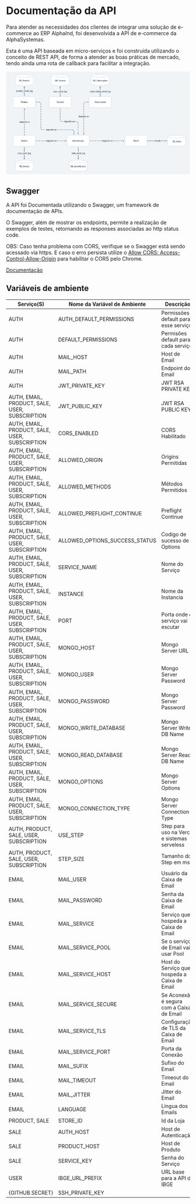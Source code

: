 # Documentação da API
Para atender as necessidades dos clientes de integrar uma solução de e-commerce ao ERP AlphaInd, foi desenvolvida a API de e-commerce da AlphaSystemas.

Esta é uma API baseada em micro-serviços e foi construída utilizando o conceito de REST API, de forma a atender as boas práticas de mercado, tendo ainda uma rota de callback para facilitar a integração.

![Arquitetura](https://raw.githubusercontent.com/alphasistemas/aPIDoc/main/images/overview.png)

## Swagger
A API foi Documentada utilizando o Swagger, um framework de documentação de APIs.

O Swagger, além de mostrar os endpoints, permite a realização de exemplos de testes, retornando as responses associadas ao http status code.

OBS: Caso tenha problema com CORS, verifique se o Swagger está sendo acessado via https. E caso o erro persista utilize o [Allow CORS: Access-Control-Allow-Origin](https://chrome.google.com/webstore/detail/allow-cors-access-control/lhobafahddgcelffkeicbaginigeejlf/related?hl=en) para habilitar o CORS pelo Chrome.

[Documentação](http://api-alpha.alphasystemas.com.br/doc)

## Variáveis de ambiente
| Serviço(S)                                     | Nome da Variável de Ambiente         | Descrição                                    | Valor de Exemplo                                                | Secret | Obrigatório |
| ---------------------------------------------- | ------------------------------------ | -------------------------------------------- | --------------------------------------------------------------- | ------ | ----------- |
| AUTH                                           | AUTH_DEFAULT_PERMISSIONS             | Permissões default para esse serviço         | '{""all"": [""all""]}'                                          |   ✖    |     ✖      |
| AUTH                                           | DEFAULT_PERMISSIONS                  | Permisões default para cada serviço          | '{""all"": {""all"": [""all""]}}'                               |   ✖    |     ✖      |
| AUTH                                           | MAIL_HOST                            | Host de Email                                | http://api-ecomm.alphasystemas.com.br/email                     |   ✖    |     🗸      |
| AUTH                                           | MAIL_PATH                            | Endpoint do Email                            | /api/email                                                      |   ✖    |     🗸      |
| AUTH                                           | JWT_PRIVATE_KEY                      | JWT RSA PRIVATE KEY                          | -                                                               |   🗸    |     🗸      |
| AUTH, EMAIL, PRODUCT, SALE, USER, SUBSCRIPTION | JWT_PUBLIC_KEY                       | JWT RSA PUBLIC KEY                           | -                                                               |   🗸    |     🗸      |
| AUTH, EMAIL, PRODUCT, SALE, USER, SUBSCRIPTION | CORS_ENABLED                         | CORS Habilitado                              | true                                                            |   ✖    |     ✖      |
| AUTH, EMAIL, PRODUCT, SALE, USER, SUBSCRIPTION | ALLOWED_ORIGIN                       | Origins Permitidas                           | *                                                               |   ✖    |     ✖      |
| AUTH, EMAIL, PRODUCT, SALE, USER, SUBSCRIPTION | ALLOWED_METHODS                      | Métodos Permitidos                           | GET,HEAD,PUT,PATCH,POST,DELETE                                  |   ✖    |     ✖      |
| AUTH, EMAIL, PRODUCT, SALE, USER, SUBSCRIPTION | ALLOWED_PREFLIGHT_CONTINUE           | Preflight Continue                           | true                                                            |   ✖    |     ✖      |
| AUTH, EMAIL, PRODUCT, SALE, USER, SUBSCRIPTION | ALLOWED_OPTIONS_SUCCESS_STATUS       | Codigo de sucesso de Options                 | 204                                                             |   ✖    |     ✖      |
| AUTH, EMAIL, PRODUCT, SALE, USER, SUBSCRIPTION | SERVICE_NAME                         | Nome do Serviço                              | AUTH                                                            |   ✖    |     🗸      |
| AUTH, EMAIL, PRODUCT, SALE, USER, SUBSCRIPTION | INSTANCE                             | Nome da Instancia                            | auth                                                            |   ✖    |     🗸      |
| AUTH, EMAIL, PRODUCT, SALE, USER, SUBSCRIPTION | PORT                                 | Porta onde o serviço vai escutar             | 3000                                                            |   ✖    |     ✖      |
| AUTH, EMAIL, PRODUCT, SALE, USER, SUBSCRIPTION | MONGO_HOST                           | Mongo Server URL                             | mongo.sadfasdf.mongodb.net                                      |   ✖    |     🗸      |
| AUTH, EMAIL, PRODUCT, SALE, USER, SUBSCRIPTION | MONGO_USER                           | Mongo Server Password                        | password                                                        |   🗸    |     🗸      |
| AUTH, EMAIL, PRODUCT, SALE, USER, SUBSCRIPTION | MONGO_PASSWORD                       | Mongo Server Password                        | password                                                        |   🗸    |     🗸      |
| AUTH, EMAIL, PRODUCT, SALE, USER, SUBSCRIPTION | MONGO_WRITE_DATABASE                 | Mongo Server Write DB Name                   | write                                                           |   🗸    |     🗸      |
| AUTH, EMAIL, PRODUCT, SALE, USER, SUBSCRIPTION | MONGO_READ_DATABASE                  | Mongo Server Read DB Name                    | read                                                            |   🗸    |     🗸      |
| AUTH, EMAIL, PRODUCT, SALE, USER, SUBSCRIPTION | MONGO_OPTIONS                        | Mongo Server Options                         | retryWrites=true&w=majority                                     |   🗸    |     🗸      |
| AUTH, EMAIL, PRODUCT, SALE, USER, SUBSCRIPTION | MONGO_CONNECTION_TYPE                | Mongo Server Connection Type                 | mongodb+srv                                                     |   ✖    |     🗸      |
| AUTH, PRODUCT, SALE, USER, SUBSCRIPTION        | USE_STEP                             | Step para uso na Vercel e sistemas serveless | true                                                            |   ✖    |     🗸      |
| AUTH, PRODUCT, SALE, USER, SUBSCRIPTION        | STEP_SIZE                            | Tamanho do Step em ms                        | 1000                                                            |   ✖    |     🗸      |
| EMAIL                                          | MAIL_USER                            | Usuário da Caixa de Email                    | user@KingHost.com.br                                            |   🗸    |     🗸      |
| EMAIL                                          | MAIL_PASSWORD                        | Senha da Caixa de Email                      | user_password                                                   |   🗸    |     🗸      |
| EMAIL                                          | MAIL_SERVICE                         | Serviço que hospeda a Caixa de Email         | KingHost                                                        |   ✖    |     🗸      |
| EMAIL                                          | MAIL_SERVICE_POOL                    | Se o serviço de Email vai usar Pool          | true                                                            |   ✖    |     🗸      |
| EMAIL                                          | MAIL_SERVICE_HOST                    | Host do Serviço que hospeda a Caixa de Email | http://smtpi.kinghost.net/                                      |   ✖    |     🗸      |
| EMAIL                                          | MAIL_SERVICE_SECURE                  | Se Aconexão é segura com a Caixa de Email    | true                                                            |   ✖    |     🗸      |
| EMAIL                                          | MAIL_SERVICE_TLS                     | Configuração de TLS da Caixa de Email        | '{ "ciphers":"SSLv3", "rejectUnauthorized": false }'            |   ✖    |     🗸      |
| EMAIL                                          | MAIL_SERVICE_PORT                    | Porta da Conexão                             | 465                                                             |   ✖    |     🗸      |
| EMAIL                                          | MAIL_SUFIX                           | Sufixo do Email                              | @alphasystemas.com.br                                           |   ✖    |     🗸      |
| EMAIL                                          | MAIL_TIMEOUT                         | Timeout do Email                             | 100000                                                          |   ✖    |     🗸      |
| EMAIL                                          | MAIL_JITTER                          | Jitter do Email                              | 10000                                                           |   ✖    |     🗸      |
| EMAIL                                          | LANGUAGE                             | Língua dos Emails                            | pt-br                                                           |   ✖    |     ✖      |
| PRODUCT, SALE                                  | STORE_ID                             | Id da Loja                                   | 1                                                               |   ✖    |     🗸      |
| SALE                                           | AUTH_HOST                            | Host de Autenticação                         | http://api-ecomm.alphasystemas.com.br/auth                      |   ✖    |     🗸      |
| SALE                                           | PRODUCT_HOST                         | Host de Produto                              | http://api-ecomm.alphasystemas.com.br/product                   |   ✖    |     🗸      |
| SALE                                           | SERVICE_KEY                          | Senha do Serviço                             | password                                                        |   🗸    |     🗸      |
| USER                                           | IBGE_URL_PREFIX                      | URL base para a API do IBGE                  | http://servicodados.ibge.gov.br/api/v1/localidades/estados/     |   🗸    |     🗸      | USER                                             | IBGE_URL_SUFFIX                      |                                              | /municipios                                                     |   🗸    |     🗸      |
| {GITHUB.SECRET}                                | SSH_PRIVATE_KEY                      |                                              | ssh_ed25519.key/ssh_ed25519.key.pub                             |   🗸    |     🗸      |
